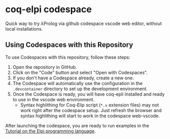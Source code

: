# coq-elpi codespace
Quick way to try $\lambda$Prolog via github codespace vscode web editor, without local installations.

## Using Codespaces with this Repository

To use Codespaces with this repository, follow these steps:

1. Open the repository in GitHub.
2. Click on the "Code" button and select "Open with Codespaces".
3. If you don't have a Codespace already, create a new one.
4. The Codespace will automatically use the configuration in the `.devcontainer` directory to set up the development environment.
5. Once the Codespace is ready, you will have coq-epli installed and ready to use in the vscode web environment.
   - Syntax highlithing for Coq-Elip script (`*.v` extension files) may not work right after the codespace setup. Just refresh the browser and syntax highlithing will start to work in the codespace web-vscode.


After launching the codespace, you are ready to run examples in the [Tutorial on the Elpi programming language](https://lpcic.github.io/coq-elpi/tutorial_elpi_lang.html).
